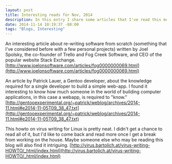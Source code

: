 ```yaml
---
layout: post
title: Interesting reads for Nov, 2014
description: In this entry I share some articles that I've read this month.
date: 2014-11-14 10:19:37 -08:00
tags: "Blogs, Interesting"
---
```



An interesting article about re-writing software from scratch (something that I've considered before with a few personal projects) written by Joel Spolsky, the co-founder of Trello and Fog Creek Software, and CEO of the popular website Stack Exchange.
[http://www.joelonsoftware.com/articles/fog0000000069.html](http://www.joelonsoftware.com/articles/fog0000000069.html)

An article by Patrick Lauer, a Gentoo developer, about the knowledge required for a single developer to build a simple web-app. I found it interesting to know how much someone in the world of building computer applications, in this case a webapp, is required to "know."
[http://gentooexperimental.org/~patrick/weblog/archives/2014-11.html#e2014-11-05T09_38_47.txt](http://gentooexperimental.org/~patrick/weblog/archives/2014-11.html#e2014-11-05T09_38_47.txt)

This howto on virus writing for Linux is pretty neat. I didn't get a chance to read all of it, but I'd like to come back and read more once I get a break from working on the house. Maybe someone else who may be reading this blog will also find it intriguing.
[http://virus.bartolich.at/virus-writing-HOWTO/_html/index.html](http://virus.bartolich.at/virus-writing-HOWTO/_html/index.html)
